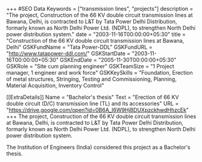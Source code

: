 +++
#SEO Data
Keywords = ["transmission lines", "projects"]
description = "The project, Construction of the 66 KV double circuit transmission lines at Bawana, Delhi, is contracted to L&T by Tata Power Delhi Distribution, formarly known as North Delhi Power Ltd. (NDPL), to strengthen North Delhi power distribution system."
date = "2003-11-16T00:00:00+05:30"
title = "Construction of the 66 KV double circuit transmission lines at Bawana, Delhi"
GSKFundName = "Tata Power-DDL"
GSKFundURL = "http://www.tatapower-ddl.com/"
GSKStartDate = "2003-11-16T00:00:00+05:30"
GSKEndDate = "2005-11-30T00:00:00+05:30"
GSKRole = "Site cum planning engineer"
GSKTeamSize = "1 Project manager, 1 engineer and work force"
GSKKeySkills = "Foundation, Erection of metal structures, Stringing, Testing and Commissioning, Planning, Material Acquisition, Inventory Control"

[[ExtraDetails]]
    Name = "Bachelor's thesis"
	Text = "Erection of 66 KV double circuit (D/C) transmission line (TL) and its accessories"
    URL = "https://drive.google.com/open?id=0B6A_I6W9HjBDUXpzckhwdHhzcEk"
+++
The project, Construction of the 66 KV double circuit transmission lines at Bawana, Delhi, is contracted to L&T by Tata Power Delhi Distribution, formarly known as North Delhi Power Ltd. (NDPL), to strengthen North Delhi power distribution system.

The Institution of Engineers (India) considered this project as a Bachelor's thesis.